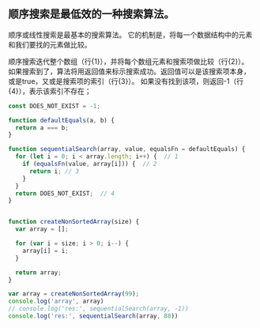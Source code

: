 ## 顺序搜索是最低效的一种搜索算法。
顺序或线性搜索是最基本的搜索算法。
它的机制是，将每一个数据结构中的元素和我们要找的元素做比较。

顺序搜索迭代整个数组（行{1}），并将每个数组元素和搜索项做比较（行{2}）。
如果搜索到了，算法将用返回值来标示搜索成功。返回值可以是该搜索项本身，
或是true，又或是搜索项的索引（行{3}）。
如果没有找到该项，则返回-1（行{4}），表示该索引不存在；

```js
const DOES_NOT_EXIST = -1;

function defaultEquals(a, b) {
  return a === b;
}

function sequentialSearch(array, value, equalsFn = defaultEquals) {
  for (let i = 0; i < array.length; i++) {  // 1
    if (equalsFn(value, array[i])) {  // 2
      return i; // 3
    }
  }
  return DOES_NOT_EXIST;  // 4
}


function createNonSortedArray(size) {
  var array = [];

  for (var i = size; i > 0; i--) {
    array[i] = i;
  }

  return array;
}

var array = createNonSortedArray(99);
console.log('array', array)
// console.log('res:', sequentialSearch(array, -1))
console.log('res:', sequentialSearch(array, 88))
```
